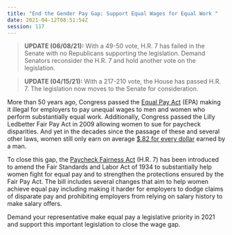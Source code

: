 ```yaml
---
title: "End the Gender Pay Gap: Support Equal Wages for Equal Work "
date: 2021-04-12T08:51:54Z
session: 117
---
```

>**UPDATE (06/08/21):** With a 49-50 vote, H.R. 7 has failed in the Senate with no Republicans supporting the legislation. Demand Senators reconsider the H.R. 7 and hold another vote on the legislation. 

>**UPDATE (04/15/21):** With a 217-210 vote, the House has passed  H.R. 7. The legislation now moves to the Senate for consideration.

More than 50 years ago, Congress passed the [Equal Pay Act](https://nwlc.org/resources/how-the-paycheck-fairness-act-will-strengthen-the-equal-pay-act/) (EPA) making it illegal for employers to pay unequal wages to men and women who perform substantially equal work. Additionally, Congress passed the Lilly Ledbetter Fair Pay Act in 2009 allowing women to sue for paycheck disparities. And yet in the decades since the passage of these and several other laws, women still only earn on average [$.82 for every dollar](https://iwpr.org/wp-content/uploads/2021/03/2021-Occupational-Wage-Gap-Brief-v2.pdf) earned by a man. 

To close this gap, the [Paycheck Fairness Act](https://www.congress.gov/bill/117th-congress/house-bill/7) (H.R. 7) has been introduced to amend the Fair Standards and Labor Act of 1934 to substantially help women fight for equal pay and to strengthen the protections ensured by the Fair Pay Act. The bill includes several changes that aim to help women achieve equal pay including making it harder for employers to dodge claims of disparate pay and prohibiting employers from relying on salary history to make salary offers.

Demand your representative make equal pay a legislative priority in 2021 and support this important legislation to close the wage gap.

